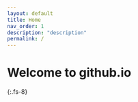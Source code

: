 ```yaml
---
layout: default
title: Home
nav_order: 1
description: "description"
permalink: /
---
```


# Welcome to github.io
{:.fs-8}